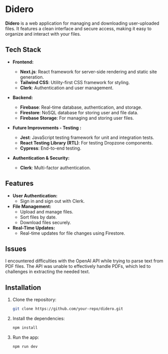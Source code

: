 # Didero

**Didero** is a web application for managing and downloading user-uploaded files. It features a clean interface and secure access, making it easy to organize and interact with your files.

## Tech Stack

- **Frontend:**

  - **Next.js**: React framework for server-side rendering and static site generation.
  - **Tailwind CSS**: Utility-first CSS framework for styling.
  - **Clerk**: Authentication and user management.

- **Backend:**

  - **Firebase**: Real-time database, authentication, and storage.
  - **Firestore**: NoSQL database for storing user and file data.
  - **Firebase Storage**: For managing and storing user files.

- **Future Improvements - Testing :**

  - **Jest**: JavaScript testing framework for unit and integration tests.
  - **React Testing Library (RTL)**: For testing Dropzone components.
  - **Cypress**: End-to-end testing.

- **Authentication & Security:**
  - **Clerk**: Multi-factor authentication.

## Features

- **User Authentication:**
  - Sign in and sign out with Clerk.
- **File Management:**
  - Upload and manage files.
  - Sort files by date.
  - Download files securely.
- **Real-Time Updates:**
  - Real-time updates for file changes using Firestore.

## Issues

I encountered difficulties with the OpenAI API while trying to parse text from PDF files. The API was unable to effectively handle PDFs, which led to challenges in extracting the needed text.

## Installation

1. Clone the repository:
   ```bash
   git clone https://github.com/your-repo/didero.git
   ```
2. Install the dependencies:
   ```bash
   npm install
   ```
3. Run the app:
   ```bash
   npm run dev
   ```
